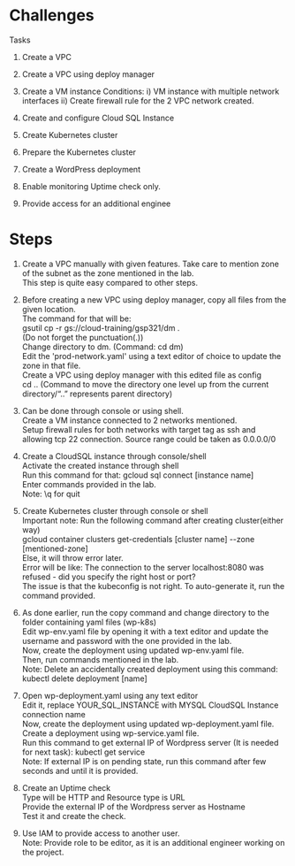 # Challenges

Tasks                                                                                                                                              

1. Create a VPC

2. Create a VPC using deploy manager

3. Create a VM instance
   Conditions: 
   i) VM instance with multiple network interfaces
   ii) Create firewall rule for the 2 VPC network created.
   
4. Create and configure Cloud SQL Instance
   
5. Create Kubernetes cluster

6. Prepare the Kubernetes cluster

7. Create a WordPress deployment

8. Enable monitoring
   Uptime check only.
   
9. Provide access for an additional enginee

# Steps

1. Create a VPC manually with given features. Take care to mention zone of the subnet as the zone mentioned in the lab.                                                         
   This step is quite easy compared to other steps.

2. Before creating a new VPC using deploy manager, copy all files from the given location.                                                                 
   The command for that will be:                                                                                                                                
   gsutil cp -r gs://cloud-training/gsp321/dm .                                                                                      
   (Do not forget the punctuation(.))                                                                                     
   Change directory to dm. (Command: cd dm)                                                                                       
   Edit the 'prod-network.yaml' using a text editor of choice to update the zone in that file.                                                               
   Create a VPC using deploy manager with this edited file as config                                                                            
   cd .. (Command to move the directory one level up from the current directory/“..” represents parent directory)                                      
   
3. Can be done through console or using shell.                                                                                                  
   Create a VM instance connected to 2 networks mentioned.                                                                                               
   Setup firewall rules for both networks with target tag as ssh and allowing tcp 22 connection. Source range could be taken as 0.0.0.0/0                      
   
4. Create a CloudSQL instance through console/shell                                                                                         
   Activate the created instance through shell                                                                                          
   Run this command for that: gcloud sql connect [instance name]                                                                               
   Enter commands provided in the lab.                                                                                                           
   Note: \q for quit                                                                                                                                   
   
5. Create Kubernetes cluster through console or shell                                                                                                     
   Important note: Run the following command after creating cluster(either way)                                                                          
   gcloud container clusters get-credentials [cluster name] --zone [mentioned-zone]                                                                             
   Else, it will throw error later.                                                                                                                              
   Error will be like: The connection to the server localhost:8080 was refused - did you specify the right host or port?                                                
   The issue is that the kubeconfig is not right. To auto-generate it, run the command provided.                                                                             
   
6. As done earlier, run the copy command and change directory to the folder containing yaml files (wp-k8s)                                                  
   Edit wp-env.yaml file by opening it with a text editor and update the username and password with the one provided in the lab.                                       
   Now, create the deployment using updated wp-env.yaml file.                                                                                                       
   Then, run commands mentioned in the lab.                                                                                                         
   Note: Delete an accidentally created deployment using this command: kubectl delete deployment [name]                                                             
   
7. Open wp-deployment.yaml using any text editor                                                                                                                   
   Edit it, replace YOUR_SQL_INSTANCE with MYSQL CloudSQL Instance connection name                                                                                   
   Now, create the deployment using updated wp-deployment.yaml file.                                                                                           
   Create a deployment using wp-service.yaml file.                                                                                                                    
   Run this command to get external IP of Wordpress server (It is needed for next task): kubectl get service                                                           
   Note: If external IP is on pending state, run this command after few seconds and until it is provided.                                                          
   
8. Create an Uptime check                                                                                                                                   
   Type will be HTTP and Resource type is URL                                                                                                          
   Provide the external IP of the Wordpress server as Hostname                                                                                                  
   Test it and create the check.                                                                                                                     
                  
9. Use IAM to provide access to another user.                                                                                                                            
   Note: Provide role to be editor, as it is an additional engineer working on the project.                                                   
